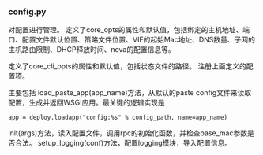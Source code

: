 ### config.py
对配置进行管理。
定义了core_opts的属性和默认值，包括绑定的主机地址、端口、配置文件默认位置、策略文件位置、VIF的起始Mac地址、DNS数量、子网的主机路由限制、DHCP释放时间、nova的配置信息等。

定义了core_cli_opts的属性和默认值，包括状态文件的路径。
注册上面定义的配置项。

主要包括
load_paste_app(app_name)方法，从默认的paste config文件来读取配置，生成并返回WSGI应用。最关键的逻辑实现是
```
app = deploy.loadapp("config:%s" % config_path, name=app_name)
```

init(args)方法，读入配置文件，调用rpc的初始化函数，并检查base_mac参数是否合法。
setup_logging(conf)方法，配置logging模块，导入配置信息。
